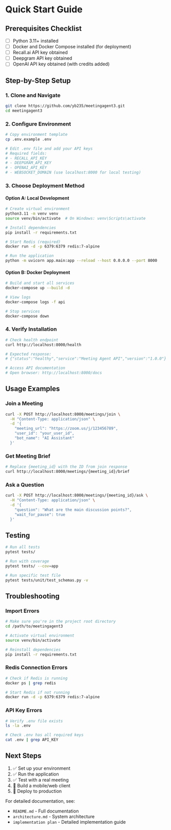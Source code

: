 # Quick Start Guide

## Prerequisites Checklist

- [ ] Python 3.11+ installed
- [ ] Docker and Docker Compose installed (for deployment)
- [ ] Recall.ai API key obtained
- [ ] Deepgram API key obtained
- [ ] OpenAI API key obtained (with credits added)

## Step-by-Step Setup

### 1. Clone and Navigate

```bash
git clone https://github.com/yb235/meetingagent3.git
cd meetingagent3
```

### 2. Configure Environment

```bash
# Copy environment template
cp .env.example .env

# Edit .env file and add your API keys
# Required fields:
# - RECALL_API_KEY
# - DEEPGRAM_API_KEY
# - OPENAI_API_KEY
# - WEBSOCKET_DOMAIN (use localhost:8000 for local testing)
```

### 3. Choose Deployment Method

#### Option A: Local Development

```bash
# Create virtual environment
python3.11 -m venv venv
source venv/bin/activate  # On Windows: venv\Scripts\activate

# Install dependencies
pip install -r requirements.txt

# Start Redis (required)
docker run -d -p 6379:6379 redis:7-alpine

# Run the application
python -m uvicorn app.main:app --reload --host 0.0.0.0 --port 8000
```

#### Option B: Docker Deployment

```bash
# Build and start all services
docker-compose up --build -d

# View logs
docker-compose logs -f api

# Stop services
docker-compose down
```

### 4. Verify Installation

```bash
# Check health endpoint
curl http://localhost:8000/health

# Expected response:
# {"status":"healthy","service":"Meeting Agent API","version":"1.0.0"}

# Access API documentation
# Open browser: http://localhost:8000/docs
```

## Usage Examples

### Join a Meeting

```bash
curl -X POST http://localhost:8000/meetings/join \
  -H "Content-Type: application/json" \
  -d '{
    "meeting_url": "https://zoom.us/j/123456789",
    "user_id": "your_user_id",
    "bot_name": "AI Assistant"
  }'
```

### Get Meeting Brief

```bash
# Replace {meeting_id} with the ID from join response
curl http://localhost:8000/meetings/{meeting_id}/brief
```

### Ask a Question

```bash
curl -X POST http://localhost:8000/meetings/{meeting_id}/ask \
  -H "Content-Type: application/json" \
  -d '{
    "question": "What are the main discussion points?",
    "wait_for_pause": true
  }'
```

## Testing

```bash
# Run all tests
pytest tests/

# Run with coverage
pytest tests/ --cov=app

# Run specific test file
pytest tests/unit/test_schemas.py -v
```

## Troubleshooting

### Import Errors

```bash
# Make sure you're in the project root directory
cd /path/to/meetingagent3

# Activate virtual environment
source venv/bin/activate

# Reinstall dependencies
pip install -r requirements.txt
```

### Redis Connection Errors

```bash
# Check if Redis is running
docker ps | grep redis

# Start Redis if not running
docker run -d -p 6379:6379 redis:7-alpine
```

### API Key Errors

```bash
# Verify .env file exists
ls -la .env

# Check .env has all required keys
cat .env | grep API_KEY
```

## Next Steps

1. ✅ Set up your environment
2. ✅ Run the application
3. ✅ Test with a real meeting
4. 📱 Build a mobile/web client
5. 🚀 Deploy to production

For detailed documentation, see:
- `README.md` - Full documentation
- `architecture.md` - System architecture
- `implementation plan` - Detailed implementation guide
